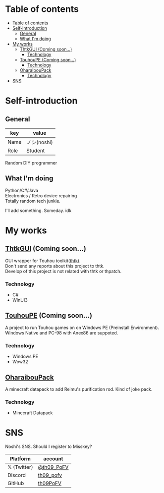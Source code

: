 # Table of contents
- [Table of contents](#table-of-contents)
- [Self-introduction](#self-introduction)
  - [General](#general)
  - [What I'm doing](#what-im-doing)
- [My works](#my-works)
  - [ThtkGUI (Coming soon...)](#thtkgui-coming-soon)
    - [Technology](#technology)
  - [TouhouPE (Coming soon...)](#touhoupe-coming-soon)
    - [Technology](#technology-1)
  - [OharaibouPack](#oharaiboupack)
    - [Technology](#technology-2)
- [SNS](#sns)

<!-- 日本語版は[こちら]("") -->

# Self-introduction

## General
|key|value|
|---|---|
|Name|ノシ(noshi)|
|Role|Student|

Random DIY programmer

## What I'm doing
Python/C#/Java \
Electronics / Retro device repairing \
Totally random tech junkie.

I'll add something. Someday. idk

# My works

## [ThtkGUI]("") (Coming soon...)
GUI wrapper for Touhou toolkit([thtk]("https://github.com/thpatch/thtk")). \
Don't send any reports about this project to thtk. \
Develop of this project is not related with thtk or thpatch.
### Technology
- C#
- WinUI3

## [TouhouPE]("") (Coming soon...)
A project to run Touhou games on on Windows PE (Preinstall Environment).
Windows Native and PC-98 with Anex86 are suppoted.
### Technology
- Windows PE
- Wow32

## [OharaibouPack]("")
A minecraft datapack to add Reimu's purification rod. Kind of joke pack.
### Technology
- Minecraft Datapack

# SNS

Noshi's SNS. Should I register to Misskey?

|Platform|account|
|---|---|
|𝕏 (Twitter)|[@th09_PoFV]("https://x.com/th09_PoFV")|
|Discord|[th09_pofv]("https://discordapp.com/users/th09_pofv")|
|GitHub|[th09PoFV]("https://github.com/th09PoFV")|